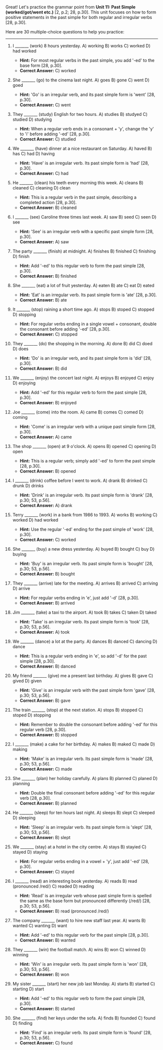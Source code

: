 Great! Let's practice the grammar point from **Unit 11: Past Simple (worked/got/went etc.)** [2, p.2; 28, p.30]. This unit focuses on how to form positive statements in the past simple for both regular and irregular verbs [28, p.30].

Here are 30 multiple-choice questions to help you practice:

---

1.  I _______ (work) 8 hours yesterday.
    A) working
    B) works
    C) worked
    D) had worked
    *   **Hint:** For most regular verbs in the past simple, you add '-ed' to the base form [28, p.30].
    *   ****Correct Answer:**** C) worked

2.  She _______ (go) to the cinema last night.
    A) goes
    B) gone
    C) went
    D) goed
    *   **Hint:** 'Go' is an irregular verb, and its past simple form is 'went' [28, p.30].
    *   ****Correct Answer:**** C) went

3.  They _______ (study) English for two hours.
    A) studies
    B) studyed
    C) studied
    D) studying
    *   **Hint:** When a regular verb ends in a consonant + 'y', change the 'y' to 'i' before adding '-ed' [28, p.30].
    *   ****Correct Answer:**** C) studied

4.  We _______ (have) dinner at a nice restaurant on Saturday.
    A) haved
    B) has
    C) had
    D) having
    *   **Hint:** 'Have' is an irregular verb. Its past simple form is 'had' [28, p.30].
    *   ****Correct Answer:**** C) had

5.  He _______ (clean) his teeth every morning this week.
    A) cleans
    B) cleaned
    C) cleaning
    D) clean
    *   **Hint:** This is a regular verb in the past simple, describing a completed action [28, p.30].
    *   ****Correct Answer:**** B) cleaned

6.  I _______ (see) Caroline three times last week.
    A) saw
    B) seed
    C) seen
    D) see
    *   **Hint:** 'See' is an irregular verb with a specific past simple form [28, p.30].
    *   ****Correct Answer:**** A) saw

7.  The party _______ (finish) at midnight.
    A) finishes
    B) finished
    C) finishing
    D) finish
    *   **Hint:** Add '-ed' to this regular verb to form the past simple [28, p.30].
    *   ****Correct Answer:**** B) finished

8.  She _______ (eat) a lot of fruit yesterday.
    A) eaten
    B) ate
    C) eat
    D) eated
    *   **Hint:** 'Eat' is an irregular verb. Its past simple form is 'ate' [28, p.30].
    *   ****Correct Answer:**** B) ate

9.  It _______ (stop) raining a short time ago.
    A) stops
    B) stoped
    C) stopped
    D) stopping
    *   **Hint:** For regular verbs ending in a single vowel + consonant, double the consonant before adding '-ed' [28, p.30].
    *   ****Correct Answer:**** C) stopped

10. They _______ (do) the shopping in the morning.
    A) done
    B) did
    C) doed
    D) does
    *   **Hint:** 'Do' is an irregular verb, and its past simple form is 'did' [28, p.30].
    *   ****Correct Answer:**** B) did

11. We _______ (enjoy) the concert last night.
    A) enjoys
    B) enjoyed
    C) enjoy
    D) enjoying
    *   **Hint:** Add '-ed' for this regular verb to form the past simple [28, p.30].
    *   ****Correct Answer:**** B) enjoyed

12. Joe _______ (come) into the room.
    A) came
    B) comes
    C) comed
    D) coming
    *   **Hint:** 'Come' is an irregular verb with a unique past simple form [28, p.30].
    *   ****Correct Answer:**** A) came

13. The shop _______ (open) at 9 o'clock.
    A) opens
    B) opened
    C) opening
    D) open
    *   **Hint:** This is a regular verb; simply add '-ed' to form the past simple [28, p.30].
    *   ****Correct Answer:**** B) opened

14. I _______ (drink) coffee before I went to work.
    A) drank
    B) drinked
    C) drunk
    D) drinks
    *   **Hint:** 'Drink' is an irregular verb. Its past simple form is 'drank' [28, p.30; 53, p.56].
    *   ****Correct Answer:**** A) drank

15. Terry _______ (work) in a bank from 1986 to 1993.
    A) works
    B) working
    C) worked
    D) had worked
    *   **Hint:** Use the regular '-ed' ending for the past simple of 'work' [28, p.30].
    *   ****Correct Answer:**** C) worked

16. She _______ (buy) a new dress yesterday.
    A) buyed
    B) bought
    C) buy
    D) buying
    *   **Hint:** 'Buy' is an irregular verb. Its past simple form is 'bought' [28, p.30; 53, p.56].
    *   ****Correct Answer:**** B) bought

17. They _______ (arrive) late for the meeting.
    A) arrives
    B) arrived
    C) arriving
    D) arrive
    *   **Hint:** For regular verbs ending in 'e', just add '-d' [28, p.30].
    *   ****Correct Answer:**** B) arrived

18. Jim _______ (take) a taxi to the airport.
    A) took
    B) takes
    C) taken
    D) taked
    *   **Hint:** 'Take' is an irregular verb. Its past simple form is 'took' [28, p.30; 53, p.56].
    *   ****Correct Answer:**** A) took

19. We _______ (dance) a lot at the party.
    A) dances
    B) danced
    C) dancing
    D) dance
    *   **Hint:** This is a regular verb ending in 'e', so add '-d' for the past simple [28, p.30].
    *   ****Correct Answer:**** B) danced

20. My friend _______ (give) me a present last birthday.
    A) gives
    B) gave
    C) gived
    D) given
    *   **Hint:** 'Give' is an irregular verb with the past simple form 'gave' [28, p.30; 53, p.56].
    *   ****Correct Answer:**** B) gave

21. The train _______ (stop) at the next station.
    A) stops
    B) stopped
    C) stoped
    D) stopping
    *   **Hint:** Remember to double the consonant before adding '-ed' for this regular verb [28, p.30].
    *   ****Correct Answer:**** B) stopped

22. I _______ (make) a cake for her birthday.
    A) makes
    B) maked
    C) made
    D) making
    *   **Hint:** 'Make' is an irregular verb. Its past simple form is 'made' [28, p.30; 53, p.56].
    *   ****Correct Answer:**** C) made

23. She _______ (plan) her holiday carefully.
    A) plans
    B) planned
    C) planed
    D) planning
    *   **Hint:** Double the final consonant before adding '-ed' for this regular verb [28, p.30].
    *   ****Correct Answer:**** B) planned

24. He _______ (sleep) for ten hours last night.
    A) sleeps
    B) slept
    C) sleeped
    D) sleeping
    *   **Hint:** 'Sleep' is an irregular verb. Its past simple form is 'slept' [28, p.30; 53, p.56].
    *   ****Correct Answer:**** B) slept

25. We _______ (stay) at a hotel in the city centre.
    A) stays
    B) stayied
    C) stayed
    D) staying
    *   **Hint:** For regular verbs ending in a vowel + 'y', just add '-ed' [28, p.30].
    *   ****Correct Answer:**** C) stayed

26. I _______ (read) an interesting book yesterday.
    A) reads
    B) read (pronounced /red/)
    C) readed
    D) reading
    *   **Hint:** 'Read' is an irregular verb whose past simple form is spelled the same as the base form but pronounced differently (/red/) [28, p.30; 53, p.56].
    *   ****Correct Answer:**** B) read (pronounced /red/)

27. The company _______ (want) to hire new staff last year.
    A) wants
    B) wanted
    C) wanting
    D) want
    *   **Hint:** Add '-ed' to this regular verb for the past simple [28, p.30].
    *   ****Correct Answer:**** B) wanted

28. They _______ (win) the football match.
    A) wins
    B) won
    C) winned
    D) winning
    *   **Hint:** 'Win' is an irregular verb. Its past simple form is 'won' [28, p.30; 53, p.56].
    *   ****Correct Answer:**** B) won

29. My sister _______ (start) her new job last Monday.
    A) starts
    B) started
    C) starting
    D) start
    *   **Hint:** Add '-ed' to this regular verb to form the past simple [28, p.30].
    *   ****Correct Answer:**** B) started

30. She _______ (find) her keys under the sofa.
    A) finds
    B) founded
    C) found
    D) finding
    *   **Hint:** 'Find' is an irregular verb. Its past simple form is 'found' [28, p.30; 53, p.56].
    *   ****Correct Answer:**** C) found